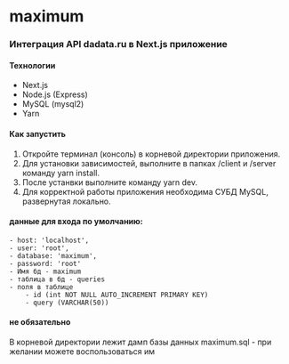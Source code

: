 # maximum
### Интеграция API dadata.ru в Next.js приложение
#### Технологии
- Next.js
- Node.js (Express)
- MySQL (mysql2)
- Yarn
#### Как запустить
1. Откройте терминал (консоль) в корневой директории приложения.
2. Для установки зависимостей, выполните в папках /client и /server команду yarn install.
3. После устанвки выполните команду yarn dev.
4. Для корректной работы приложения необходима СУБД MySQL, развернутая локально.
#### данные для входа по умолчанию:
    - host: 'localhost',
    - user: 'root',
    - database: 'maximum',
    - password: 'root'
    - Имя бд - maximum
    - таблица в бд - queries
    - поля в таблице
        - id (int NOT NULL AUTO_INCREMENT PRIMARY KEY)
        - query (VARCHAR(50))
#### не обязательно
В корневой директории лежит дамп базы данных maximum.sql - при желании можете воспользоваться им
